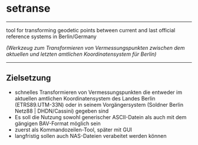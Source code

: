 # setranse
---

tool for transforming geodetic points between current and last official reference systems in Berlin/Germany

*(Werkzeug zum Transformieren von Vermessungspunkten zwischen dem aktuellen und letzten amtlichen Koordinatensystem für Berlin)*

---

## Zielsetzung
+ schnelles Transformieren von Vermessungspunkten die entweder im aktuellen amtlichen Koordinatensystem des Landes Berlin (ETRS89.UTM-33N) oder in seinem Vorgängersystem (Soldner Berlin Netz88 | DHDN/Cassini) gegeben sind
+ Es soll die Nutzung sowohl generischer ASCII-Datein als auch mit dem gängigen BAV-Format möglich sein
+ zuerst als Kommandozeilen-Tool, später mit GUI
+ langfristig sollen auch NAS-Dateien verabeitet werden können
